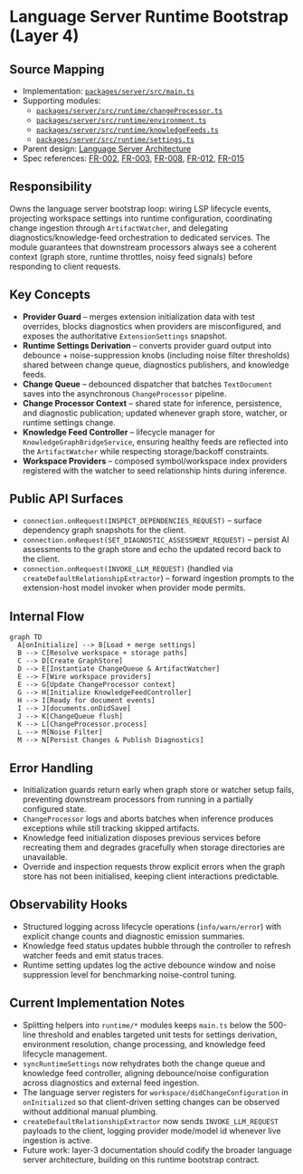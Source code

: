 # Language Server Runtime Bootstrap (Layer 4)

## Source Mapping
- Implementation: [`packages/server/src/main.ts`](../../../packages/server/src/main.ts)
- Supporting modules:
  - [`packages/server/src/runtime/changeProcessor.ts`](../../../packages/server/src/runtime/changeProcessor.ts)
  - [`packages/server/src/runtime/environment.ts`](../../../packages/server/src/runtime/environment.ts)
  - [`packages/server/src/runtime/knowledgeFeeds.ts`](../../../packages/server/src/runtime/knowledgeFeeds.ts)
  - [`packages/server/src/runtime/settings.ts`](../../../packages/server/src/runtime/settings.ts)
- Parent design: [Language Server Architecture](../../layer-3/language-server-architecture.mdmd.md)
- Spec references: [FR-002](../../../specs/001-link-aware-diagnostics/spec.md#functional-requirements), [FR-003](../../../specs/001-link-aware-diagnostics/spec.md#functional-requirements), [FR-008](../../../specs/001-link-aware-diagnostics/spec.md#functional-requirements), [FR-012](../../../specs/001-link-aware-diagnostics/spec.md#functional-requirements), [FR-015](../../../specs/001-link-aware-diagnostics/spec.md#functional-requirements)

## Responsibility
Owns the language server bootstrap loop: wiring LSP lifecycle events, projecting workspace settings into runtime configuration, coordinating change ingestion through `ArtifactWatcher`, and delegating diagnostics/knowledge-feed orchestration to dedicated services. The module guarantees that downstream processors always see a coherent context (graph store, runtime throttles, noisy feed signals) before responding to client requests.

## Key Concepts
- **Provider Guard** – merges extension initialization data with test overrides, blocks diagnostics when providers are misconfigured, and exposes the authoritative `ExtensionSettings` snapshot.
- **Runtime Settings Derivation** – converts provider guard output into debounce + noise-suppression knobs (including noise filter thresholds) shared between change queue, diagnostics publishers, and knowledge feeds.
- **Change Queue** – debounced dispatcher that batches `TextDocument` saves into the asynchronous `ChangeProcessor` pipeline.
- **Change Processor Context** – shared state for inference, persistence, and diagnostic publication; updated whenever graph store, watcher, or runtime settings change.
- **Knowledge Feed Controller** – lifecycle manager for `KnowledgeGraphBridgeService`, ensuring healthy feeds are reflected into the `ArtifactWatcher` while respecting storage/backoff constraints.
- **Workspace Providers** – composed symbol/workspace index providers registered with the watcher to seed relationship hints during inference.

## Public API Surfaces
- `connection.onRequest(INSPECT_DEPENDENCIES_REQUEST)` – surface dependency graph snapshots for the client.
- `connection.onRequest(SET_DIAGNOSTIC_ASSESSMENT_REQUEST)` – persist AI assessments to the graph store and echo the updated record back to the client.
- `connection.onRequest(INVOKE_LLM_REQUEST)` (handled via `createDefaultRelationshipExtractor`) – forward ingestion prompts to the extension-host model invoker when provider mode permits.

## Internal Flow
```mermaid
graph TD
  A[onInitialize] --> B[Load + merge settings]
  B --> C[Resolve workspace + storage paths]
  C --> D[Create GraphStore]
  D --> E[Instantiate ChangeQueue & ArtifactWatcher]
  E --> F[Wire workspace providers]
  E --> G[Update ChangeProcessor context]
  G --> H[Initialize KnowledgeFeedController]
  H --> I[Ready for document events]
  I --> J[documents.onDidSave]
  J --> K[ChangeQueue flush]
  K --> L[ChangeProcessor.process]
  L --> M[Noise Filter]
  M --> N[Persist Changes & Publish Diagnostics]
```

## Error Handling
- Initialization guards return early when graph store or watcher setup fails, preventing downstream processors from running in a partially configured state.
- `ChangeProcessor` logs and aborts batches when inference produces exceptions while still tracking skipped artifacts.
- Knowledge feed initialization disposes previous services before recreating them and degrades gracefully when storage directories are unavailable.
- Override and inspection requests throw explicit errors when the graph store has not been initialised, keeping client interactions predictable.

## Observability Hooks
- Structured logging across lifecycle operations (`info/warn/error`) with explicit change counts and diagnostic emission summaries.
- Knowledge feed status updates bubble through the controller to refresh watcher feeds and emit status traces.
- Runtime setting updates log the active debounce window and noise suppression level for benchmarking noise-control tuning.

## Current Implementation Notes
- Splitting helpers into `runtime/*` modules keeps `main.ts` below the 500-line threshold and enables targeted unit tests for settings derivation, environment resolution, change processing, and knowledge feed lifecycle management.
- `syncRuntimeSettings` now rehydrates both the change queue and knowledge feed controller, aligning debounce/noise configuration across diagnostics and external feed ingestion.
- The language server registers for `workspace/didChangeConfiguration` in `onInitialized` so that client-driven setting changes can be observed without additional manual plumbing.
- `createDefaultRelationshipExtractor` now sends `INVOKE_LLM_REQUEST` payloads to the client, logging provider mode/model id whenever live ingestion is active.
- Future work: layer-3 documentation should codify the broader language server architecture, building on this runtime bootstrap contract.

